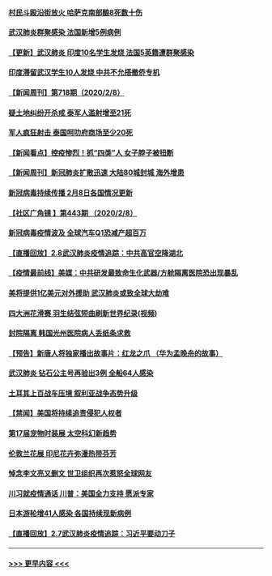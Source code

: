 #### [村民斗殴沿街放火 哈萨克南部酿8死数十伤](../pages/prog202/a102772980.md?t=02091211) 
#### [武汉肺炎群聚感染 法国新增5例病例](../pages/prog202/a102772957.md?t=02091211) 
#### [【更新】武汉肺炎 印度10名学生发烧 法国5英籍遭群聚感染](../pages/prog202/a102770740.md?t=02091211) 
#### [印度滞留武汉学生10人发烧 中共不允搭撤侨专机](../pages/prog202/a102772946.md?t=02091211) 
#### [【新闻周刊】第718期（2020/2/8）](../pages/prog202/a102772921.md?t=02091211) 
#### [疑土地纠纷开杀戒 泰军人滥射增至21死](../pages/prog202/a102772913.md?t=02091211) 
#### [军人疯狂射击 泰国呵叻府商场至少20死](../pages/prog202/a102772833.md?t=02091211) 
#### [【新闻看点】控疫惨烈！抓“四类”人 女子脖子被扭断](../pages/prog202/a102772896.md?t=02091211) 
#### [【新闻周刊】新冠肺炎扩散迅速 大陆80城封城 海外增患](../pages/prog202/a102772852.md?t=02091211) 
#### [新冠病毒持续传播 2月8日各国情况更新](../pages/prog202/a102772826.md?t=02091211) 
#### [【社区广角镜  】第443期  （2020/2/8）](../pages/prog202/a102772736.md?t=02091211) 
#### [新冠病毒疫情波及 全球汽车Q1恐减产超百万](../pages/prog202/a102772695.md?t=02091211) 
#### [【直播回放】2.8武汉肺炎疫情追踪：中共高官空降湖北](../pages/prog202/a102772618.md?t=02091211) 
#### [【疫情最前线】美媒：中共研发最致命生化武器/方舱隔离医院恐出现暴乱](../pages/prog202/a102772439.md?t=02091211) 
#### [美将提供1亿美元对外援助 武汉肺炎或致全球大劫难](../pages/prog202/a102772361.md?t=02091211) 
#### [四大洲花滑赛 羽生结弦短曲刷新世界纪录(视频)](../pages/prog202/a102772341.md?t=02091211) 
#### [封院隔离 韩国光州医院病人丢纸条求救](../pages/prog202/a102772282.md?t=02091211) 
#### [【预告】新唐人将独家播出故事片：红龙之爪 （华为孟晚舟的故事）](../pages/prog202/a102767728.md?t=02091211) 
#### [武汉肺炎 钻石公主号再验出3例 全船64人感染](../pages/prog202/a102771726.md?t=02091211) 
#### [土耳其上百战车压境 叙利亚战争态势升级](../pages/prog202/a102772132.md?t=02091211) 
#### [【禁闻】美国将持续追责侵犯人权者](../pages/prog202/a102772042.md?t=02091211) 
#### [第17届宠物时装展 太空科幻新趋势](../pages/prog202/a102772033.md?t=02091211) 
#### [伦敦兰花展 印尼花卉弥漫热带芬芳](../pages/prog202/a102772026.md?t=02091211) 
#### [悼念李文亮又删文 世卫组织再次惹怒全球网友](../pages/prog202/a102771968.md?t=02091211) 
#### [川习就疫情通话 川普：美国全力支持 愿派专家](../pages/prog202/a102771930.md?t=02091211) 
#### [日本游轮增41人感染 各国持续现新病例](../pages/prog202/a102771912.md?t=02091211) 
#### [【直播回放】2.7武汉肺炎疫情追踪：习近平要动刀子](../pages/prog202/a102771649.md?t=02091211) 

----
#### [ >>> 更早内容 <<< ](../indexes/prog202-earlier.md)
